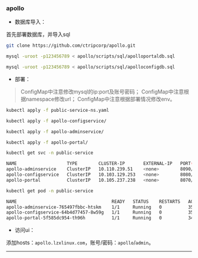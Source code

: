 ### apollo

- 数据库导入：

首先部署数据库，并导入sql

```bash
git clone https://github.com/ctripcorp/apollo.git

mysql -uroot -p123456789 < apollo/scripts/sql/apolloportaldb.sql

mysql -uroot -p123456789 < apollo/scripts/sql/apolloconfigdb.sql
```

- 部署：

> ConfigMap中注意修改mysql的ip:port及账号密码；
> ConfigMap中注意根据namespace修改url；
> ConfigMap中注意根据部署情况修改env。

```bash
kubectl apply -f public-service-ns.yaml

kubectl apply -f apollo-configservice/

kubectl apply -f apollo-adminservice/

kubectl apply -f apollo-portal/
```

```bash
kubectl get svc -n public-service

NAME                   TYPE        CLUSTER-IP       EXTERNAL-IP   PORT(S)    AGE
apollo-adminservice    ClusterIP   10.110.239.51    <none>        8090/TCP   14s
apollo-configservice   ClusterIP   10.103.129.253   <none>        8080/TCP   14s
apollo-portal          ClusterIP   10.105.237.238   <none>        8070/TCP   13s

kubectl get pod -n public-service 

NAME                                    READY   STATUS    RESTARTS   AGE
apollo-adminservice-765497fbbc-htskm    1/1     Running   0          35s
apollo-configservice-64b4d77457-8w59g   1/1     Running   0          35s
apollo-portal-5f585dc954-th96h          1/1     Running   0          34s
```

- 访问ui：

添加hosts：`apollo.lzxlinux.com`，账号/密码：`apollo`/`admin`。

---

